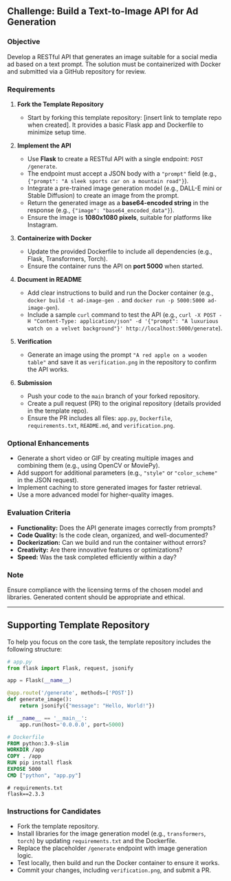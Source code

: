 ## Challenge: Build a Text-to-Image API for Ad Generation

### Objective
Develop a RESTful API that generates an image suitable for a social media ad based on a text prompt. The solution must be containerized with Docker and submitted via a GitHub repository for review.

### Requirements

1. **Fork the Template Repository**  
   - Start by forking this template repository: [insert link to template repo when created]. It provides a basic Flask app and Dockerfile to minimize setup time.

2. **Implement the API**  
   - Use **Flask** to create a RESTful API with a single endpoint: `POST /generate`.  
   - The endpoint must accept a JSON body with a `"prompt"` field (e.g., `{"prompt": "A sleek sports car on a mountain road"}`).  
   - Integrate a pre-trained image generation model (e.g., DALL-E mini or Stable Diffusion) to create an image from the prompt.  
   - Return the generated image as a **base64-encoded string** in the response (e.g., `{"image": "base64_encoded_data"}`).  
   - Ensure the image is **1080x1080 pixels**, suitable for platforms like Instagram.

3. **Containerize with Docker**  
   - Update the provided Dockerfile to include all dependencies (e.g., Flask, Transformers, Torch).  
   - Ensure the container runs the API on **port 5000** when started.

4. **Document in README**  
   - Add clear instructions to build and run the Docker container (e.g., `docker build -t ad-image-gen .` and `docker run -p 5000:5000 ad-image-gen`).  
   - Include a sample `curl` command to test the API (e.g., `curl -X POST -H "Content-Type: application/json" -d '{"prompt": "A luxurious watch on a velvet background"}' http://localhost:5000/generate`).  

5. **Verification**  
   - Generate an image using the prompt `"A red apple on a wooden table"` and save it as `verification.png` in the repository to confirm the API works.

6. **Submission**  
   - Push your code to the `main` branch of your forked repository.  
   - Create a pull request (PR) to the original repository (details provided in the template repo).  
   - Ensure the PR includes all files: `app.py`, `Dockerfile`, `requirements.txt`, `README.md`, and `verification.png`.

### Optional Enhancements
- Generate a short video or GIF by creating multiple images and combining them (e.g., using OpenCV or MoviePy).  
- Add support for additional parameters (e.g., `"style"` or `"color_scheme"` in the JSON request).  
- Implement caching to store generated images for faster retrieval.  
- Use a more advanced model for higher-quality images.

### Evaluation Criteria
- **Functionality:** Does the API generate images correctly from prompts?  
- **Code Quality:** Is the code clean, organized, and well-documented?  
- **Dockerization:** Can we build and run the container without errors?  
- **Creativity:** Are there innovative features or optimizations?  
- **Speed:** Was the task completed efficiently within a day?

### Note
Ensure compliance with the licensing terms of the chosen model and libraries. Generated content should be appropriate and ethical.

---

## Supporting Template Repository

To help you focus on the core task, the template repository includes the following structure:

```python
# app.py
from flask import Flask, request, jsonify

app = Flask(__name__)

@app.route('/generate', methods=['POST'])
def generate_image():
    return jsonify({"message": "Hello, World!"})

if __name__ == '__main__':
    app.run(host='0.0.0.0', port=5000)
```

```dockerfile
# Dockerfile
FROM python:3.9-slim
WORKDIR /app
COPY . /app
RUN pip install flask
EXPOSE 5000
CMD ["python", "app.py"]
```

```text
# requirements.txt
flask==2.3.3
```

### Instructions for Candidates
- Fork the template repository.  
- Install libraries for the image generation model (e.g., `transformers`, `torch`) by updating `requirements.txt` and the Dockerfile.  
- Replace the placeholder `/generate` endpoint with image generation logic.  
- Test locally, then build and run the Docker container to ensure it works.  
- Commit your changes, including `verification.png`, and submit a PR.